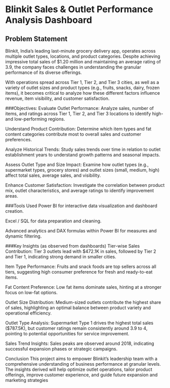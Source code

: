 # Blinkit Sales & Outlet Performance Analysis Dashboard

## Problem Statement
Blinkit, India’s leading last-minute grocery delivery app, operates across multiple outlet types, locations, and product categories. Despite achieving impressive total sales of $1.20 million and maintaining an average rating of 3.9, the company faces challenges in understanding the granular performance of its diverse offerings.

With operations spread across Tier 1, Tier 2, and Tier 3 cities, as well as a variety of outlet sizes and product types (e.g., fruits, snacks, dairy, frozen items), it becomes critical to analyze how these different factors influence revenue, item visibility, and customer satisfaction.

###Objectives:
Evaluate Outlet Performance: Analyze sales, number of items, and ratings across Tier 1, Tier 2, and Tier 3 locations to identify high- and low-performing regions.

Understand Product Contribution: Determine which item types and fat content categories contribute most to overall sales and customer preferences.

Analyze Historical Trends: Study sales trends over time in relation to outlet establishment years to understand growth patterns and seasonal impacts.

Assess Outlet Type and Size Impact: Examine how outlet types (e.g., supermarket types, grocery stores) and outlet sizes (small, medium, high) affect total sales, average sales, and visibility.

Enhance Customer Satisfaction: Investigate the correlation between product mix, outlet characteristics, and average ratings to identify improvement areas.

###Tools Used
Power BI for interactive data visualization and dashboard creation.

Excel / SQL for data preparation and cleaning.

Advanced analytics and DAX formulas within Power BI for measures and dynamic filtering.

###Key Insights (as observed from dashboards)
Tier-wise Sales Contribution: Tier 3 outlets lead with $472.1K in sales, followed by Tier 2 and Tier 1, indicating strong demand in smaller cities.

Item Type Performance: Fruits and snack foods are top sellers across all tiers, suggesting high consumer preference for fresh and ready-to-eat items.

Fat Content Preference: Low fat items dominate sales, hinting at a stronger focus on low-fat options.

Outlet Size Distribution: Medium-sized outlets contribute the highest share of sales, highlighting an optimal balance between product variety and operational efficiency.

Outlet Type Analysis: Supermarket Type 1 drives the highest total sales ($787.5K), but customer ratings remain consistently around 3.9 to 4, pointing to potential opportunities for service improvement.

Sales Trend Insights: Sales peaks are observed around 2018, indicating successful expansion phases or strategic campaigns.

Conclusion
This project aims to empower Blinkit’s leadership team with a comprehensive understanding of business performance at granular levels. The insights derived will help optimize outlet operations, tailor product offerings, improve customer experience, and guide future expansion and marketing strategies
